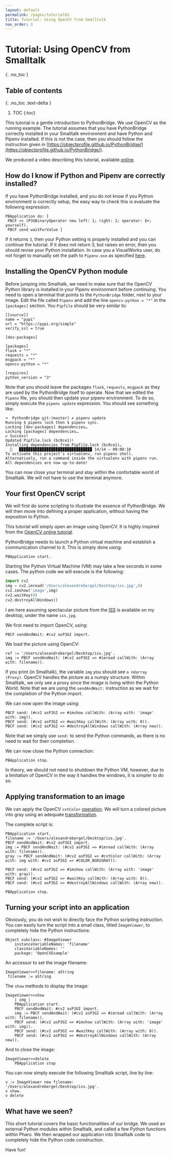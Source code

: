 ```yaml
---
layout: default
permalink: /pages/tutorial01
title: Tutorial: Using OpenCV from Smalltalk
nav_order: 3
---
```


# Tutorial: Using OpenCV from Smalltalk
{: .no_toc }

## Table of contents
{: .no_toc .text-delta }

1. TOC
{:toc}

This tutorial is a gentle introduction to PythonBridge. We use OpenCV as the running example. The tutorial assumes that you have PythonBridge correctly installed in your Smalltalk environment and have Python and Pipenv installed. If this is not the case, then you should follow the instruction given in [https://objectprofile.github.io/PythonBridge/](https://objectprofile.github.io/PythonBridge/).

We produced a video describing this tutorial, available [online](https://vimeo.com/409987849).

## How do I know if Python and Pipenv are correctly installed?
If you have PythonBridge installed, and you do not know if you Python environment is correctly setup, the easy way to check this is evaluate the following expression:

```Smalltalk
PBApplication do: [ 
 PBCF << (P3GBinaryOperator new left: 1; right: 2; operator: $+; yourself).
 PBCF send waitForValue ]
```

If it returns `3`, then your Python setting is properly installed and you can continue the tutorial. If it does not return 3, but raises en error, then you should revise your Python installation. In case you a VisualWorks user, do not forget to manually set the path to `Pipenv.exe` as specified [here](https://objectprofile.github.io/PythonBridge/pages/vw-installation). 

## Installing the OpenCV Python module

Before jumping into Smalltalk, we need to make sure that the OpenCV Python library is installed in your Pipenv environment before continuing. You need to open a terminal that points to the `PythonBridge` folder, next to your image. Edit the file called `Pipenv` and add the line `opencv-python = "*"` in the `[packages]` section. You `Pipfile` should be very similar to:

```
[[source]]
name = "pypi"
url = "https://pypi.org/simple"
verify_ssl = true

[dev-packages]

[packages]
flask = "*"
requests = "*"
msgpack = "*"
opencv-python = "*"

[requires]
python_version = "3"
```

Note that you should leave the packages `flask`, `requests`, `msgpack` as they are used by the PythonBridge itself to operate.
Now that we edited the `Pipenv` file, you should then update your pipenv environment. To do so, simply execute the `pipenv update` expression. You should see something like:

```
➜  PythonBridge git:(master) ✗ pipenv update
Running $ pipenv lock then $ pipenv sync.
Locking [dev-packages] dependencies…
Locking [packages] dependencies…
✔ Success! 
Updated Pipfile.lock (bc0ce1)!
Installing dependencies from Pipfile.lock (bc0ce1)…
  🐍   ▉▉▉▉▉▉▉▉▉▉▉▉▉▉▉▉▉▉▉▉▉▉▉▉▉▉▉▉▉▉▉▉ 14/14 — 00:00:10
To activate this project's virtualenv, run pipenv shell.
Alternatively, run a command inside the virtualenv with pipenv run.
All dependencies are now up-to-date!
```

You can now close your terminal and stay within the confortable world of Smalltalk. We will not have to use the terminal anymore.

## Your first OpenCV script

We will first do some scripting to illustrate the essence of PythonBridge. We will then move into defining a proper application, without having the exposition to Python.

This tutorial will simply open an image using OpenCV. It is highly inspired from the [OpenCV online tutorial](https://opencv-python-tutroals.readthedocs.io/en/latest/py_tutorials/py_gui/py_image_display/py_image_display.html).

PythonBridge needs to launch a Python virtual machine and establish a communication channel to it. This is simply done using: 
```Smalltalk
PBApplication start.
```

Starting the Python Virtual Machine (VM) may take a few seconds in some cases. The python code we will execute is the following:

```Python
import cv2
img = cv2.imread('/Users/alexandrebergel/Desktop/iss.jpg',0)
cv2.imshow('image',img)
cv2.waitKey(0)
cv2.destroyAllWindows()
```

I am here assuming spectacular picture from the [ISS](https://www.esa.int/Science_Exploration/Human_and_Robotic_Exploration/International_Space_Station/Where_is_the_International_Space_Station) is available on my desktop, under the name `iss.jpg`.

We first need to import OpenCV, using: 
```Smalltalk
PBCF sendAndWait: #cv2 asP3GI import.
```

We load the picture using OpenCV:

```Smalltalk
ref := '/Users/alexandrebergel/Desktop/iss.jpg'.
img := PBCF sendAndWait: (#cv2 asP3GI => #imread callWith: (Array with: filename)).
```

If you print (in Smalltalk), the variable `img` you should see `a ndarray (Proxy)`. OpenCV handles the picture as a numpy structure. Within Smalltalk, we only see a proxy since the image is living within the Python World. Note that we are using the `sendAndWait:` instruction as we wait for the completion of the Python import.

We can now open the image using:

```Smalltalk
PBCF send: (#cv2 asP3GI => #imshow callWith: (Array with: 'image' with: img)).
PBCF send: (#cv2 asP3GI => #waitKey callWith: (Array with: 0)).
PBCF send: (#cv2 asP3GI => #destroyAllWindows callWith: (Array new)).
```

Note that we simply use `send:` to send the Python commands, as there is no need to wait for their completion.

We can now close the Python connection:
```Smalltalk
PBApplication stop.
```

In theory, we should not need to shutdown the Python VM, however, due to a limitation of OpenCV in the way it handles the windows, it is simpler to do so.

## Applying transformation to an image

We can apply the OpenCV `cvtColor` [operation](https://docs.opencv.org/2.4/modules/imgproc/doc/miscellaneous_transformations.html#cvtcolor). We will turn a colored picture into gray using an adequate [transformation](https://docs.opencv.org/master/de/d25/imgproc_color_conversions.html#color_convert_rgb_gray).

The complete script is:

```Smalltalk
PBApplication start.
filename := '/Users/alexandrebergel/Desktop/iss.jpg'.
PBCF sendAndWait: #cv2 asP3GI import.
img := PBCF sendAndWait: (#cv2 asP3GI => #imread callWith: (Array with: filename)).
gray := PBCF sendAndWait: (#cv2 asP3GI => #cvtColor callWith: (Array with: img with: #cv2 asP3GI => #COLOR_BGR2GRAY)).

PBCF send: (#cv2 asP3GI => #imshow callWith: (Array with: 'image' with: gray)).
PBCF send: (#cv2 asP3GI => #waitKey callWith: (Array with: 0)).
PBCF send: (#cv2 asP3GI => #destroyAllWindows callWith: (Array new)).

PBApplication stop.
```

## Turning your script into an application

Obviously, you do not wish to directly face the Python scripting instruction. You can easily turn the script into a small class, titled `ImageViewer`, to completely hide the Python instructions:

```Smalltalk
Object subclass: #ImageViewer
	instanceVariableNames: 'filename'
	classVariableNames: ''
	package: 'OpenCVExample'
```

An accessor to set the image filename:
```Smalltalk
ImageViewer>>filename: aString
 filename := aString
```

The `show` methods to display the image:

```Smalltalk
ImageViewer>>show
	| img |
	PBApplication start.
	PBCF sendAndWait: #cv2 asP3GI import.
	img := PBCF sendAndWait: (#cv2 asP3GI => #imread callWith: (Array with: filename)).
	PBCF send: (#cv2 asP3GI => #imshow callWith: (Array with: 'image' with: img)).
	PBCF send: (#cv2 asP3GI => #waitKey callWith: (Array with: 0)).
	PBCF send: (#cv2 asP3GI => #destroyAllWindows callWith: (Array new)).
```
 
And to close the image:
```Smalltalk
ImageViewer>>delete
	PBApplication stop
```
 
You can now simply execute the following Smalltalk script, line by line:
```Smalltalk
v := ImageViewer new filename: '/Users/alexandrebergel/Desktop/iss.jpg'.
v show.
v delete
```

## What have we seen?

This short tutorial covers the basic functionalities of our bridge. We used an external Python modules within Smalltalk, and called a few Python functions within Pharo. We then wrapped our application into Smalltalk code to completely hide the Python code construction.

Have fun!
